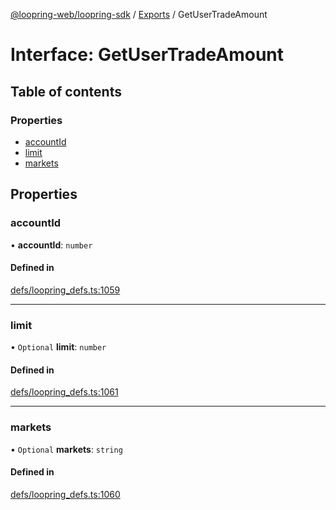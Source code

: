 [@loopring-web/loopring-sdk](../README.md) / [Exports](../modules.md) / GetUserTradeAmount

# Interface: GetUserTradeAmount

## Table of contents

### Properties

- [accountId](GetUserTradeAmount.md#accountid)
- [limit](GetUserTradeAmount.md#limit)
- [markets](GetUserTradeAmount.md#markets)

## Properties

### accountId

• **accountId**: `number`

#### Defined in

[defs/loopring_defs.ts:1059](https://github.com/Loopring/loopring_sdk/blob/c031084/src/defs/loopring_defs.ts#L1059)

___

### limit

• `Optional` **limit**: `number`

#### Defined in

[defs/loopring_defs.ts:1061](https://github.com/Loopring/loopring_sdk/blob/c031084/src/defs/loopring_defs.ts#L1061)

___

### markets

• `Optional` **markets**: `string`

#### Defined in

[defs/loopring_defs.ts:1060](https://github.com/Loopring/loopring_sdk/blob/c031084/src/defs/loopring_defs.ts#L1060)
